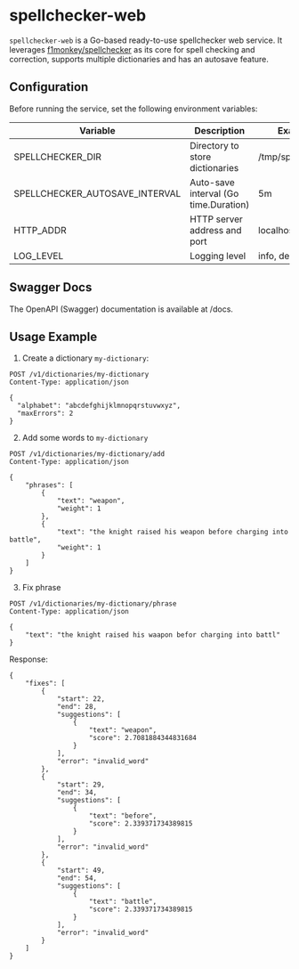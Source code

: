 # spellchecker-web

`spellchecker-web` is a Go-based ready-to-use spellchecker web service. It leverages [f1monkey/spellchecker](https://github.com/f1monkey/spellchecker) as its core for spell checking and correction, supports multiple dictionaries and has an autosave feature.

## Configuration

Before running the service, set the following environment variables:

|Variable        | 	Description | Example |
|----------------|------------- |---------|
|SPELLCHECKER_DIR| 	Directory to store dictionaries |	/tmp/spellchecker |
|SPELLCHECKER_AUTOSAVE_INTERVAL| 	Auto-save interval (Go time.Duration) | 5m |
|HTTP_ADDR| 	HTTP server address and port | localhost:8011 |
|LOG_LEVEL| 	Logging level |	info, debug |

## Swagger Docs

The OpenAPI (Swagger) documentation is available at /docs.

## Usage Example

1) Create a dictionary `my-dictionary`:

```
POST /v1/dictionaries/my-dictionary
Content-Type: application/json

{
  "alphabet": "abcdefghijklmnopqrstuvwxyz",
  "maxErrors": 2
}
```

2) Add some words to `my-dictionary`
```
POST /v1/dictionaries/my-dictionary/add
Content-Type: application/json

{
    "phrases": [
        {
            "text": "weapon",
            "weight": 1
        },
        {
            "text": "the knight raised his weapon before charging into battle",
            "weight": 1
        }
    ]
}
```

3) Fix phrase
```
POST /v1/dictionaries/my-dictionary/phrase
Content-Type: application/json

{
    "text": "the knight raised his waapon befor charging into battl"
}
```

Response:

```
{
    "fixes": [
        {
            "start": 22,
            "end": 28,
            "suggestions": [
                {
                    "text": "weapon",
                    "score": 2.7081884344831684
                }
            ],
            "error": "invalid_word"
        },
        {
            "start": 29,
            "end": 34,
            "suggestions": [
                {
                    "text": "before",
                    "score": 2.339371734389815
                }
            ],
            "error": "invalid_word"
        },
        {
            "start": 49,
            "end": 54,
            "suggestions": [
                {
                    "text": "battle",
                    "score": 2.339371734389815
                }
            ],
            "error": "invalid_word"
        }
    ]
}
```